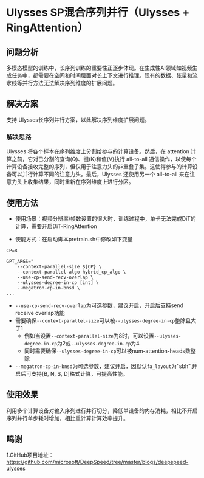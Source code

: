 # Ulysses SP混合序列并行（Ulysses + RingAttention）

## 问题分析

多模态模型的训练中，长序列训练的重要性正逐步体现。在生成性AI领域如视频生成任务中，都需要在空间和时间层面对长上下文进行推理。现有的数据、张量和流水线等并行方法无法解决序列维度的扩展问题。

## 解决方案

支持 Ulysses长序列并行方案，以此解决序列维度扩展问题。

### 解决思路

Ulysses 将各个样本在序列维度上分割给参与的计算设备。然后，在 attention 计算之前，它对已分割的查询(Q)、键(K)和值(V)执行 all-to-all 通信操作，以使每个计算设备接收完整的序列，但仅用于注意力头的非重叠子集。这使得参与的计算设备可以并行计算不同的注意力头。最后，Ulysses 还使用另一个 all-to-all 来在注意力头上收集结果，同时重新在序列维度上进行分区。

## 使用方法

- 使用场景：视频分辨率/帧数设置的很大时，训练过程中，单卡无法完成DiT的计算，需要开启DiT-RingAttention

- 使能方式：在启动脚本pretrain.sh中修改如下变量

```shell
CP=8

GPT_ARGS="
    --context-parallel-size ${CP} \
    --context-parallel-algo hybrid_cp_algo \
    --use-cp-send-recv-overlap \
    --ulysses-degree-in-cp [int] \
    --megatron-cp-in-bnsd \
...
```

- ```--use-cp-send-recv-overlap```为可选参数，建议开启，开启后支持send receive overlap功能
- 需要确保```--context-parallel-size```可以被```--ulysses-degree-in-cp```整除且大于1
  - 例如当设置```--context-parallel-size```为8时，可以设置```--ulysses-degree-in-cp```为2或```--ulysses-degree-in-cp```为4
  - 同时需要确保```--ulysses-degree-in-cp```可以被num-attention-heads数整除
- ```--megatron-cp-in-bnsd```为可选参数，建议开启，因默认`fa_layout`为"sbh",开启后可支持[B, N, S, D]格式计算，可提高性能。

## 使用效果

利用多个计算设备对输入序列进行并行切分，降低单设备的内存消耗，相比不开启序列并行单步耗时增加，相比重计算计算效率提升。

## 鸣谢

1.GitHub项目地址：
<https://github.com/microsoft/DeepSpeed/tree/master/blogs/deepspeed-ulysses>
